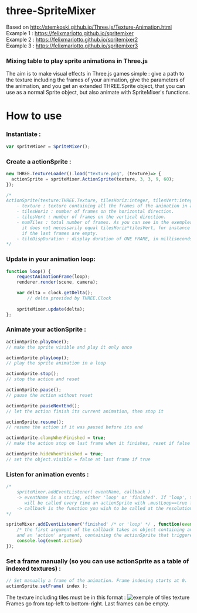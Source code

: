 # three-SpriteMixer
Based on http://stemkoski.github.io/Three.js/Texture-Animation.html  
Example 1 : https://felixmariotto.github.io/spritemixer    
Example 2 : https://felixmariotto.github.io/spritemixer2       
Example 3 : https://felixmariotto.github.io/spritemixer3

### Mixing table to play sprite animations in Three.js ###

The aim is to make visual effects in Three.js games simple : give a path to the texture including the frames of your animation, give the parameters of the animation, and you get an extended THREE.Sprite object, that you can use as a normal Sprite object, but also animate with SpriteMixer's functions.

# How to use
### Instantiate :
```javascript
var spriteMixer = SpriteMixer();
```  

### Create a actionSprite :
```javascript
new THREE.TextureLoader().load("texture.png", (texture)=> {
  actionSprite = spriteMixer.ActionSprite(texture, 3, 3, 9, 60);
});

/*
ActionSprite(texture:THREE.Texture, tilesHoriz:integer, tilesVert:integer, numTiles:integer, tileDispDuration:integer)
	- texture : texture containing all the frames of the animation in a grid.
	- tilesHoriz : number of frames on the horizontal direction.
	- tilesVert : number of frames on the vertical direction.
	- numTiles : total number of frames. As you can see in the exemples,
	  it does not necessarily equal tilesHoriz*tilesVert, for instance
	  if the last frames are empty.
	- tileDispDuration : display duration of ONE FRAME, in milliseconds.
*/
```  

### Update in your animation loop:
```javascript
function loop() {
	requestAnimationFrame(loop);
	renderer.render(scene, camera);

	var delta = clock.getDelta();
        // delta provided by THREE.Clock
			
	spriteMixer.update(delta);
};
```
### Animate your actionSprite :
```javascript
actionSprite.playOnce();
// make the sprite visible and play it only once

actionSprite.playLoop();
// play the sprite animation in a loop

actionSprite.stop();
// stop the action and reset

actionSprite.pause();
// pause the action without reset

actionSprite.pauseNextEnd();
// let the action finish its current animation, then stop it

actionSprite.resume();
// resume the action if it was paused before its end

actionSprite.clampWhenFinished = true;
// make the action stop on last frame when it finishes, reset if false

actionSprite.hideWhenFinished = true;
// set the object.visible = false at last frame if true

```  

### Listen for animation events :
```javascript
/*
	spriteMixer.addEventListener( eventName, callback )
	-> eventName is a string, either 'loop' or 'finished'. If 'loop', the callback
	   will be called every time an actionSprite with .mustLoop==true finishes a cycle.
	-> callback is the function you wish to be called at the resolution of this event.
*/

spriteMixer.addEventListener('finished' /* or 'loop' */ , function(event) {
	/* the first argument of the callback takes an object containing an 'type' argument, which is either 'loop' or 'finished',
	and an 'action' argument, containing the actionSprite that triggered the event. */
	console.log(event.action)
});
```

### Set a frame manually (so you can use actionSprite as a table of indexed textures) :
```javascript
// Set manually a frame of the animation. Frame indexing starts at 0.
actionSprite.setFrame( index );
```

The texture including tiles must be in this format :
![exemple of tiles texture](https://felixmariotto.s3.eu-west-3.amazonaws.com/tiles_texture.jpg)
Frames go from top-left to bottom-right. Last frames can be empty.

